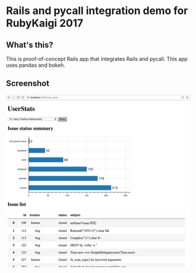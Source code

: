 # Rails and pycall integration demo for RubyKaigi 2017

## What's this?

This is proof-of-concept Rails app that integrates Rails and pycall.
This app uses pandas and bokeh.

## Screenshot

![](images/screenshot.png)


